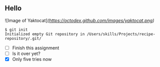 ## Hello
![Image of Yaktocat]*(https://octodex.github.com/images/yaktocat.png)*
```
$ git init
Initialized empty Git repository in /Users/skills/Projects/recipe-repository/.git/
```
- [ ] Finish this assignment
- [ ] Is it over yet?
- [x] Only five tries now
